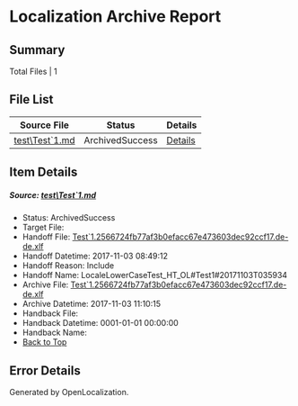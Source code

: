 # <a name='report-top'></a> Localization Archive Report

## Summary
 Total Files | 1

## File List
 Source File | Status | Details 
 ----------- | ------ | ------- 
 [test\Test`1.md](https://github.com/OpenLocalizationTestOrg/LocaleLowerCaseTest/blob/8cd205b1e1ce0b94ef1c0cd44e6433d4c58f7be2/test/Test%601.md) | ArchivedSuccess | [Details](#6920c3866aa9379c2624e8c2f4ab61945b2b28812)

## Item Details
##### <a name='6920c3866aa9379c2624e8c2f4ab61945b2b28812'></a> Source: [test\Test`1.md](https://github.com/OpenLocalizationTestOrg/LocaleLowerCaseTest/blob/8cd205b1e1ce0b94ef1c0cd44e6433d4c58f7be2/test/Test%601.md)
* Status: ArchivedSuccess
* Target File: 
* Handoff File: [Test`1.2566724fb77af3b0efacc67e473603dec92ccf17.de-de.xlf](https://github.com/OpenLocalizationTestOrg/LocaleLowerCaseTest.handoff/blob/c8675bd68561ec845400cb31ce741e874f116075/ol-handoff/OpenLocalizationTestOrg/LocaleLowerCaseTest.de-DE/master/Test%601.2566724fb77af3b0efacc67e473603dec92ccf17.de-de.xlf)
* Handoff Datetime: 2017-11-03 08:49:12
* Handoff Reason: Include
* Handoff Name: LocaleLowerCaseTest_HT_OL#Test1#20171103T035934
* Archive File: [Test`1.2566724fb77af3b0efacc67e473603dec92ccf17.de-de.xlf](https://github.com/OpenLocalizationTestOrg/LocaleLowerCaseTest.handoff/blob/473d8b780c000b7ba27856cfc42f1d8636f40a95/ol-archive/OpenLocalizationTestOrg/LocaleLowerCaseTest.de-DE/master/Test%601.2566724fb77af3b0efacc67e473603dec92ccf17.de-de.xlf)
* Archive Datetime: 2017-11-03 11:10:15
* Handback File: 
* Handback Datetime: 0001-01-01 00:00:00
* Handback Name: 
* [Back to Top](#report-top)


## Error Details

Generated by OpenLocalization.
